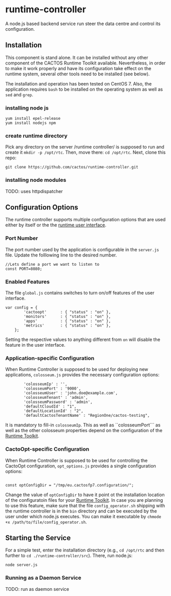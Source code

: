 # runtime-controller

A node.js based backend service run steer the data centre and control its configuration.

## Installation

This component is stand alone. It can be installed without any other component of the CACTOS Runtime Toolkit available. 
Nevertheless, in order to make it work properly and have its configuration take effect on the runtime system, several 
other tools need to be installed (see below).

The installation and operation has been tested on CentOS 7. Also, the application requires ```bash``` to be installed
on the operating system as well as ```sed``` and ```grep```.

### installing node js

```
yum install epel-release
yum install nodejs npm
```

### create runtime directory

Pick any directory on the server /runtime controller/ is supposed to run and create it ```mkdir -p /opt/rtc```. 
Then, move there: ```cd /opt/rtc```. Next, clone this repo:

```
git clone https://github.com/cactos/runtime-controller.git
```

### installing node modules

TODO: uses httpdispatcher 

## Configuration Options

The runtime controller supports multiple configuration options that are used either by itself or the the
[runtime user interface](https://github.com/cactos/runtime-user-interface).

### Port Number

The port number used by the application is configurable in the ```server.js``` file. Update the folllowing 
line to the desired number.
```
//Lets define a port we want to listen to
const PORT=8080; 
```

###  Enabled Features
The file ```global.js``` contains switches to turn on/off features of the user interface.
```
var config = {
        'cactoopt'      : { "status" : "on" },
        'monitors'      : { "status" : "on" },
        'apps'          : { "status" : "on" },
        'metrics'       : { "status" : "on" },
    };
```
Setting the respective values to anything different from ```on``` will disable the feature in the user interface.

### Application-specific Configuration

When Runtime Controller is supposed to be used for deploying new applications, ```colosseum.js``` provides the 
necessary configuration options:
```
        'colosseumIp' : '',
        'colosseumPort' : '9000',
        'colosseumUser' : 'john.doe@example.com',
        'colosseumTenant' : 'admin',
        'colosseumPassword' : 'admin',
        'defaultCloudId' : "1",
        'defaultLocationId' : "2",
        'defaultCactosTenantName' : "RegionOne/cactos-testing",
```

It is mandatory to fill-in ```colosseumIp```. This as well as ``colosseumPort``` as well as the other colosseum 
properties depend on the configuration of the [Runtime Toolkit](http://#).

### CactoOpt-specific Configuration 

When Runtime Controller is supposed to be used for controlling the CactoOpt configuration, ```opt_options.js``` 
provides a single configuration options:
```

const optConfigDir = "/tmp/eu.cactosfp7.configuration/";

```
Change the value of ```optConfigDir``` to have it point ot the installation location of the configuratoin files for 
your [Runtime Toolkit](http://#). In case you are planning to use this feature, make sure that the file
```config_operator.sh``` shipping with the runtime controller is in the ```bin``` directory and can be executed by
the user under which node.js executes. You can make it executable by ```chmode +x /path/to/file/config_operator.sh```.

## Starting the Service

For a simple test, enter the installation directory (e.g., ```cd /opt/rtc``` and then further 
to ```cd ./runtime-controller/src```). There, run node.js:
```
node server.js
```

### Running as a Daemon Service
TODO: run as daemon service
